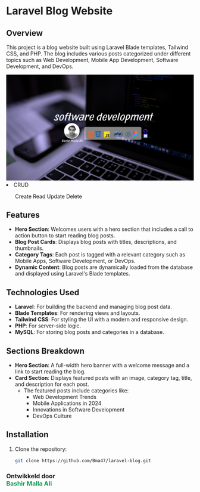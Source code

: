 # Laravel Blog Website

## Overview
This project is a blog website built using Laravel Blade templates, Tailwind CSS, and PHP. The blog includes various posts categorized under different topics such as Web Development, Mobile App Development, Software Development, and DevOps.


</div>  
<img src="public/images/software-development.png">
<li>CRUD</li>
<ul>
Create
Read
Update
Delete
</ul>

</div>

## Features
- **Hero Section**: Welcomes users with a hero section that includes a call to action button to start reading blog posts.
- **Blog Post Cards**: Displays blog posts with titles, descriptions, and thumbnails.
- **Category Tags**: Each post is tagged with a relevant category such as Mobile Apps, Software Development, or DevOps.
- **Dynamic Content**: Blog posts are dynamically loaded from the database and displayed using Laravel's Blade templates.

## Technologies Used
- **Laravel**: For building the backend and managing blog post data.
- **Blade Templates**: For rendering views and layouts.
- **Tailwind CSS**: For styling the UI with a modern and responsive design.
- **PHP**: For server-side logic.
- **MySQL**: For storing blog posts and categories in a database.

## Sections Breakdown
- **Hero Section**: A full-width hero banner with a welcome message and a link to start reading the blog.
- **Card Section**: Displays featured posts with an image, category tag, title, and description for each post.
  - The featured posts include categories like:
    - Web Development Trends
    - Mobile Applications in 2024
    - Innovations in Software Development
    - DevOps Culture
  
## Installation
1. Clone the repository:
   ```bash
   git clone https://github.com/Bma47/laravel-blog.git
<h3>Ontwikkeld door <br> <span style="color: #0f9d58">Bashir Malla Ali </span></h3>
